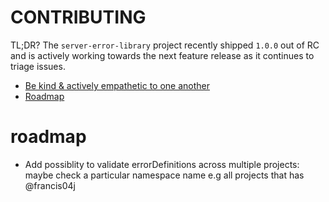 # CONTRIBUTING

TL;DR? The `server-error-library` project recently shipped `1.0.0` out of RC and is actively
working towards the next feature release as it continues to triage issues. 

- [Be kind & actively empathetic to one another](CODE_OF_CONDUCT.md)
- [Roadmap](#roadmap)

# roadmap

- Add possiblity to validate errorDefinitions across multiple projects: maybe check a particular namespace name e.g all projects that has @francis04j